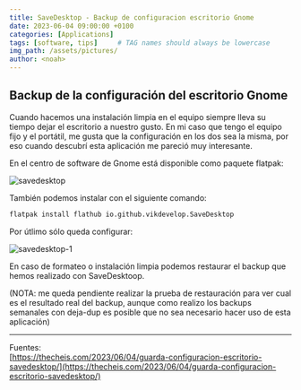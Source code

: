 ```yaml
---
title: SaveDesktop - Backup de configuracion escritorio Gnome
date: 2023-06-04 09:00:00 +0100
categories: [Applications]
tags: [software, tips]     # TAG names should always be lowercase
img_path: /assets/pictures/
author: <noah>
---
```

## Backup de la configuración del escritorio Gnome

Cuando hacemos una instalación limpia en el equipo siempre lleva su tiempo dejar el escritorio a nuestro gusto. En mi caso que tengo el equipo fijo y el portátil, me gusta que la configuración en los dos sea la misma, por eso cuando descubrí esta aplicación me pareció muy interesante.

En el centro de software de Gnome está disponible como paquete flatpak:

![savedesktop](savedesktop.png)

También podemos instalar con el siguiente comando: 
``` bash
flatpak install flathub io.github.vikdevelop.SaveDesktop
```

Por útlimo sólo queda configurar:

![savedesktop-1](savedesktop-1.png)

En caso de formateo o instalación limpia podemos restaurar el backup que hemos realizado con SaveDesktoop. 

(NOTA: me queda pendiente realizar la prueba de restauración para ver cual es el resultado real del backup, aunque como realizo los backups semanales con deja-dup es posible que no sea necesario hacer uso de esta aplicación)

***
Fuentes:  
[https://thecheis.com/2023/06/04/guarda-configuracion-escritorio-savedesktop/](https://thecheis.com/2023/06/04/guarda-configuracion-escritorio-savedesktop/)

